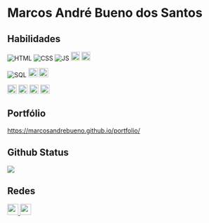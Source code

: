 # Marcos André Bueno dos Santos


## Habilidades
![HTML](https://img.shields.io/badge/HTML-red)
![CSS](https://img.shields.io/badge/CSS-blue)
![JS](https://img.shields.io/badge/JavaScript-yellow)
<img src="https://img.shields.io/badge/bootstrap-%238511FA.svg?style=for-the-badge&logo=bootstrap&logoColor=white" height="20">
<img src="https://img.shields.io/badge/angular-%23DD0031.svg?style=for-the-badge&logo=angular&logoColor=white" height="20">

![SQL](https://img.shields.io/badge/SQL-orange)
<img src="https://img.shields.io/badge/mysql-%2300f.svg?style=for-the-badge&logo=mysql&logoColor=white" height="21">
<img src="https://img.shields.io/badge/postgres-%23316192.svg?style=for-the-badge&logo=postgresql&logoColor=white" height="21"/>

<div>
<img src="https://img.shields.io/badge/java-%23ED8B00.svg?style=for-the-badge&logo=openjdk&logoColor=white" height="21">
<img src="https://img.shields.io/badge/spring-%236DB33F.svg?style=for-the-badge&logo=spring&logoColor=white" height="21">
<img src="https://img.shields.io/badge/Apache%20Maven-C71A36?style=for-the-badge&logo=Apache%20Maven&logoColor=white" height="21">
<img src="https://img.shields.io/badge/python-3670A0?style=for-the-badge&logo=python&logoColor=ffdd54" height="21">
</div>

## Portfólio
https://marcosandrebueno.github.io/portfolio/

## Github Status

<div>
  <a>
    <img align="center" src="https://github-readme-stats-git-masterrstaa-rickstaa.vercel.app/api/top-langs/?username=MarcosAndreBueno&repo=github-readme-stats" />
  </a>
</div>

## Redes
<a href="https://www.linkedin.com/in/marcosandrebueno" target="_blank"><img height="25em" src="https://img.shields.io/badge/linkedin-%230077B5.svg?style=for-the-badge&logo=linkedin&logoColor=white"/>
<a href="https://github.com/MarcosAndreBueno?tab=repositories" target="_blank"><img height="25em" src="https://img.shields.io/badge/github-%23121011.svg?style=for-the-badge&logo=github&logoColor=white"/>
